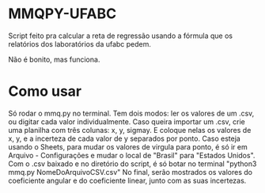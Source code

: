 # MMQPY-UFABC

Script feito pra calcular a reta de regressão usando a fórmula que os relatórios dos laboratórios da ufabc pedem.

Não é bonito, mas funciona.

# Como usar

Só rodar o mmq.py no terminal. Tem dois modos: ler os valores de um .csv, ou digitar cada valor individualmente.
Caso queira importar um .csv, crie uma planilha com três colunas: x, y, sigmay. E coloque nelas os valores de x, y, e a incerteza de cada valor de y separados por ponto. Caso esteja usando o Sheets, para mudar os valores de virgula para ponto, é só ir em Arquivo - Configurações e mudar o local de "Brasil" para "Estados Unidos".
Com o .csv baixado e no diretório do script, é só botar no terminal "python3 mmq.py NomeDoArquivoCSV.csv"
No final, serão mostrados os valores do coeficiente angular e do coeficiente linear, junto com as suas incertezas.
